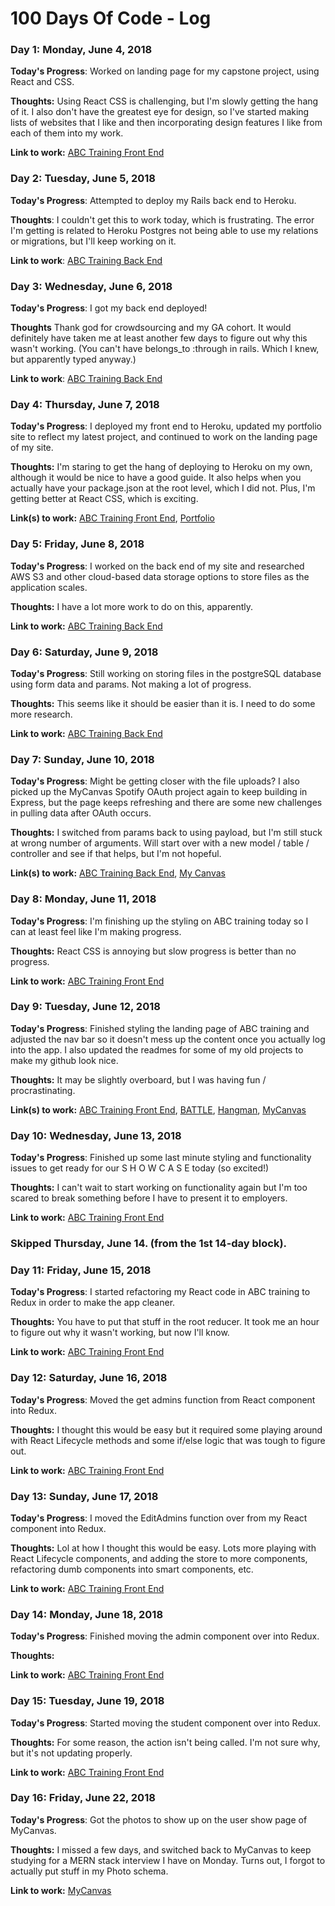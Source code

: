 # 100 Days Of Code - Log

### Day 1: Monday, June 4, 2018

**Today's Progress**: Worked on landing page for my capstone project, using React and CSS.

**Thoughts:** Using React CSS is challenging, but I'm slowly getting the hang of it. I also don't have the greatest eye for design, so I've started making lists of websites that I like and then incorporating design features I like from each of them into my work.

**Link to work:** [ABC Training Front End](https://github.com/hanna2895/ABC-Training)

### Day 2: Tuesday, June 5, 2018

**Today's Progress**: Attempted to deploy my Rails back end to Heroku.

**Thoughts**: I couldn't get this to work today, which is frustrating. The error I'm getting is related to Heroku Postgres not being able to use my relations or migrations, but I'll keep working on it.

**Link to work**: [ABC Training Back End](https://github.com/hanna2895/ABC-Training-back-end)


### Day 3: Wednesday, June 6, 2018

**Today's Progress**: I got my back end deployed!

**Thoughts** Thank god for crowdsourcing and my GA cohort. It would definitely have taken me at least another few days to figure out why this wasn't working. (You can't have belongs_to :through in rails. Which I knew, but apparently typed anyway.)

**Link to work**: [ABC Training Back End](https://github.com/hanna2895/ABC-Training-back-end)

### Day 4: Thursday, June 7, 2018

**Today's Progress**: I deployed my front end to Heroku, updated my portfolio site to reflect my latest project, and continued to work on the landing page of my site.

**Thoughts:** I'm staring to get the hang of deploying to Heroku on my own, although it would be nice to have a good guide. It also helps when you actually have your package.json at the root level, which I did not. Plus, I'm getting better at React CSS, which is exciting.

**Link(s) to work:** [ABC Training Front End](https://github.com/hanna2895/ABC-Training), [Portfolio](https://github.com/hanna2895/portfolio)

### Day 5: Friday, June 8, 2018

**Today's Progress**: I worked on the back end of my site and researched AWS S3 and other cloud-based data storage options to store files as the application scales.

**Thoughts:** I have a lot more work to do on this, apparently.

**Link to work:** [ABC Training Back End](https://github.com/hanna2895/ABC-Training-back-end)

### Day 6: Saturday, June 9, 2018

**Today's Progress**: Still working on storing files in the postgreSQL database using form data and params. Not making a lot of progress.

**Thoughts:** This seems like it should be easier than it is. I need to do some more research.

**Link to work:** [ABC Training Back End](https://github.com/hanna2895/ABC-Training-back-end)

### Day 7: Sunday, June 10, 2018

**Today's Progress**: Might be getting closer with the file uploads? I also picked up the MyCanvas Spotify OAuth project again to keep building in Express, but the page keeps refreshing and there are some new challenges in pulling data after OAuth occurs.

**Thoughts:** I switched from params back to using payload, but I'm still stuck at wrong number of arguments. Will start over with a new model / table / controller and see if that helps, but I'm not hopeful.

**Link(s) to work:** [ABC Training Back End](https://github.com/hanna2895/ABC-Training-back-end), [My Canvas](https://github.com/hanna2895/MyCanvas)

### Day 8: Monday, June 11, 2018

**Today's Progress**: I'm finishing up the styling on ABC training today so I can at least feel like I'm making progress.

**Thoughts:** React CSS is annoying but slow progress is better than no progress.

**Link to work:** [ABC Training Front End](https://github.com/hanna2895/ABC-Training)

### Day 9: Tuesday, June 12, 2018

**Today's Progress**: Finished styling the landing page of ABC training and adjusted the nav bar so it doesn't mess up the content once you actually log into the app. I also updated the readmes for some of my old projects to make my github look nice.

**Thoughts:** It may be slightly overboard, but I was having fun / procrastinating.

**Link(s) to work:** [ABC Training Front End](https://github.com/hanna2895/ABC-Training), [BATTLE](https://github.com/hanna2895/BATTLE), [Hangman](https://github.com/hanna2895/hangman), [MyCanvas](https://github.com/hanna2895/MyCanvas)

### Day 10: Wednesday, June 13, 2018

**Today's Progress**: Finished up some last minute styling and functionality issues to get ready for our S H O W C A S E today (so excited!)

**Thoughts:** I can't wait to start working on functionality again but I'm too scared to break something before I have to present it to employers.

**Link to work:** [ABC Training Front End](https://github.com/hanna2895/ABC-Training)

### Skipped Thursday, June 14. (from the 1st 14-day block).

### Day 11: Friday, June 15, 2018

**Today's Progress**: I started refactoring my React code in ABC training to Redux in order to make the app cleaner.

**Thoughts:** You have to put that stuff in the root reducer. It took me an hour to figure out why it wasn't working, but now I'll know.

**Link to work:** [ABC Training Front End](https://github.com/hanna2895/ABC-Training)

### Day 12: Saturday, June 16, 2018

**Today's Progress**: Moved the get admins function from React component into Redux.

**Thoughts:** I thought this would be easy but it required some playing around with React Lifecycle methods and some if/else logic that was tough to figure out.

**Link to work:** [ABC Training Front End](https://github.com/hanna2895/ABC-Training)

### Day 13: Sunday, June 17, 2018

**Today's Progress**: I moved the EditAdmins function over from my React component into Redux.

**Thoughts:** Lol at how I thought this would be easy. Lots more playing with React Lifecycle components, and adding the store to more components, refactoring dumb components into smart components, etc.

**Link to work:** [ABC Training Front End](https://github.com/hanna2895/ABC-Training)

### Day 14: Monday, June 18, 2018

**Today's Progress**: Finished moving the admin component over into Redux.

**Thoughts:**

**Link to work:** [ABC Training Front End](https://github.com/hanna2895/ABC-Training)

### Day 15: Tuesday, June 19, 2018

**Today's Progress**: Started moving the student component over into Redux.

**Thoughts:** For some reason, the action isn't being called. I'm not sure why, but it's not updating properly.

**Link to work:** [ABC Training Front End](https://github.com/hanna2895/ABC-Training)

### Day 16: Friday, June 22, 2018

**Today's Progress**: Got the photos to show up on the user show page of MyCanvas.

**Thoughts:** I missed a few days, and switched back to MyCanvas to keep studying for a MERN stack interview I have on Monday. Turns out, I forgot to actually put stuff in my Photo schema.

**Link to work:** [MyCanvas](https://github.com/hanna2895/MyCanvas)
